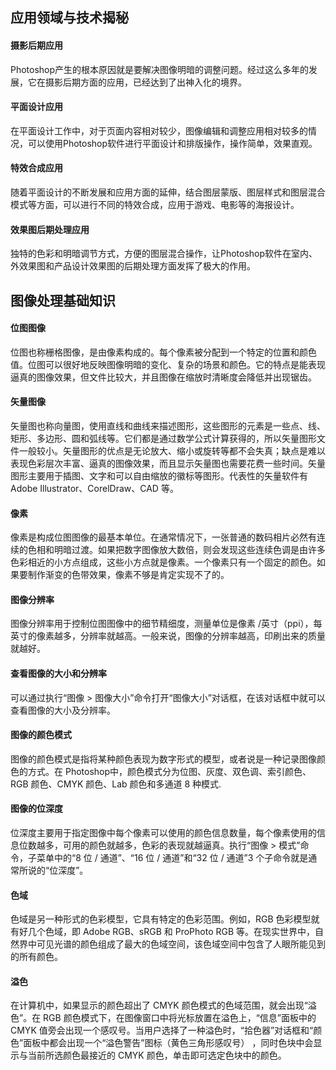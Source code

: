 ## 应用领域与技术揭秘
#### 摄影后期应用
Photoshop产生的根本原因就是要解决图像明暗的调整问题。经过这么多年的发展，它在摄影后期方面的应用，已经达到了出神入化的境界。

#### 平面设计应用
在平面设计工作中，对于页面内容相对较少，图像编辑和调整应用相对较多的情况，可以使用Photoshop软件进行平面设计和排版操作，操作简单，效果直观。


#### 特效合成应用
随着平面设计的不断发展和应用方面的延伸，结合图层蒙版、图层样式和图层混合模式等方面，可以进行不同的特效合成，应用于游戏、电影等的海报设计。

#### 效果图后期处理应用
独特的色彩和明暗调节方式，方便的图层混合操作，让Photoshop软件在室内、外效果图和产品设计效果图的后期处理方面发挥了极大的作用。

## 图像处理基础知识
#### 位图图像
位图也称栅格图像，是由像素构成的。每个像素被分配到一个特定的位置和颜色值。位图可以很好地反映图像明暗的变化、复杂的场景和颜色。它的特点是能表现逼真的图像效果，但文件比较大，并且图像在缩放时清晰度会降低并出现锯齿。

#### 矢量图像
矢量图也称向量图，使用直线和曲线来描述图形，这些图形的元素是一些点、线、矩形、多边形、圆和弧线等。它们都是通过数学公式计算获得的，所以矢量图形文件一般较小。矢量图形的优点是无论放大、缩小或旋转等都不会失真；缺点是难以表现色彩层次丰富、逼真的图像效果，而且显示矢量图也需要花费一些时间。矢量图形主要用于插图、文字和可以自由缩放的徽标等图形。代表性的矢量软件有 Adobe Illustrator、CorelDraw、CAD 等。

#### 像素
像素是构成位图图像的最基本单位。在通常情况下，一张普通的数码相片必然有连续的色相和明暗过渡。如果把数字图像放大数倍，则会发现这些连续色调是由许多色彩相近的小方点组成，这些小方点就是像素。一个像素只有一个固定的颜色。如果要制作渐变的色带效果，像素不够是肯定实现不了的。

#### 图像分辨率
图像分辨率用于控制位图图像中的细节精细度，测量单位是像素 /英寸（ppi），每英寸的像素越多，分辨率就越高。一般来说，图像的分辨率越高，印刷出来的质量就越好。

#### 查看图像的大小和分辨率
可以通过执行“图像 > 图像大小”命令打开“图像大小”对话框，在该对话框中就可以查看图像的大小及分辨率。

#### 图像的颜色模式
图像的颜色模式是指将某种颜色表现为数字形式的模型，或者说是一种记录图像颜色的方式。在 Photoshop中，颜色模式分为位图、灰度、双色调、索引颜色、RGB 颜色、CMYK 颜色、Lab 颜色和多通道 8 种模式.

#### 图像的位深度
位深度主要用于指定图像中每个像素可以使用的颜色信息数量，每个像素使用的信息位数越多，可用的颜色就越多，色彩的表现就越逼真。执行“图像 > 模式”命令，子菜单中的“8 位 / 通道”、“16 位 / 通道”和“32 位 / 通道”3 个子命令就是通常所说的“位深度”。

#### 色域
色域是另一种形式的色彩模型，它具有特定的色彩范围。例如，RGB 色彩模型就有好几个色域，即 Adobe RGB、sRGB 和 ProPhoto RGB 等。在现实世界中，自然界中可见光谱的颜色组成了最大的色域空间，该色域空间中包含了人眼所能见到的所有颜色。

#### 溢色
在计算机中，如果显示的颜色超出了 CMYK 颜色模式的色域范围，就会出现“溢色”。在 RGB 颜色模式下，在图像窗口中将光标放置在溢色上，“信息”面板中的 CMYK 值旁会出现一个感叹号。当用户选择了一种溢色时，“拾色器”对话框和“颜色”面板中都会出现一个“溢色警告”图标（黄色三角形感叹号） ，同时色块中会显示与当前所选颜色最接近的 CMYK 颜色，单击即可选定色块中的颜色。 


